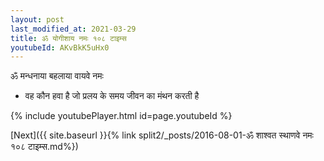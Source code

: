 ```yaml
---
layout: post
last_modified_at: 2021-03-29
title: ॐ योगीशाय नमः १०८ टाइम्स
youtubeId: AKvBkK5uHx0
---
```

 
 
 ॐ मन्धनाया बहलाया वायवे नमः  
 
 -  वह कौन हवा है जो प्रलय के समय जीवन का मंथन करती है 
 
  
 
  
 
 
 
 
 
 


{% include youtubePlayer.html id=page.youtubeId %}
 
[Next]({{ site.baseurl }}{% link  split2/_posts/2016-08-01-ॐ शाश्वत स्थाणवे नमः १०८ टाइम्स.md%})
 
